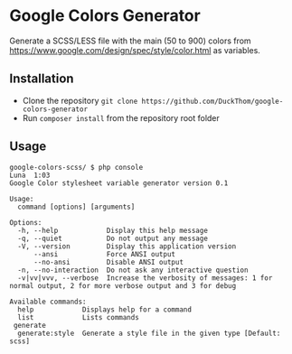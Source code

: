 # Google Colors Generator
Generate a SCSS/LESS file with the main (50 to 900) colors from https://www.google.com/design/spec/style/color.html as variables.

## Installation
- Clone the repository `git clone https://github.com/DuckThom/google-colors-generator`
- Run `composer install` from the repository root folder

## Usage
```
google-colors-scss/ $ php console                                                                                                                                                                               Luna  1:03
Google Color stylesheet variable generator version 0.1

Usage:
  command [options] [arguments]

Options:
  -h, --help            Display this help message
  -q, --quiet           Do not output any message
  -V, --version         Display this application version
      --ansi            Force ANSI output
      --no-ansi         Disable ANSI output
  -n, --no-interaction  Do not ask any interactive question
  -v|vv|vvv, --verbose  Increase the verbosity of messages: 1 for normal output, 2 for more verbose output and 3 for debug

Available commands:
  help            Displays help for a command
  list            Lists commands
 generate
  generate:style  Generate a style file in the given type [Default: scss]
